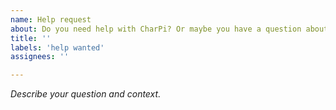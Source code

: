 ```yaml
---
name: Help request
about: Do you need help with CharPi? Or maybe you have a question about this library? This option is for you.
title: ''
labels: 'help wanted'
assignees: ''

---
```

*Describe your question and context.*
